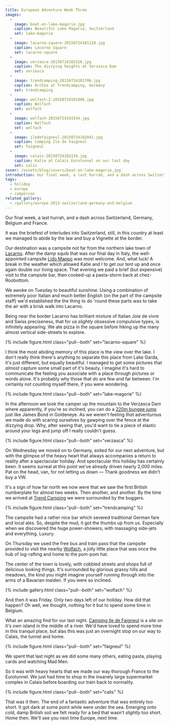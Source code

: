 ```yaml
---
title: European Adventure Week Three
images:
  - 
    image: boat-on-lake-magorie.jpg
    caption: Beautiful Lake Magorie, Switzerland
    set: lake-magorie
  - 
    image: lacarno-square-20150724101128.jpg
    caption: Lacarno Square
    set: lacarno-square
  - 
    image: verzasca-20150724101526.jpg
    caption: The dizzying heights at Verzasca Dam
    set: verzasca
  - 
    image: trendcamping-20150724101706.jpg
    caption: Archie at Trendcamping, Germany
    set: trendcamping
  - 
    image: wolfach-2-20150724101906.jpg
    caption: Wolfach
    set: wolfach
  - 
    image: wolfach-20150724101934.jpg
    caption: Wolfach
    set: wolfach
  - 
    image: iledefaigneul-20150724102041.jpg
    caption: Camping Ile de Faigneul
    set: faigneul
  - 
    image: calais-20150724102134.jpg
    caption: Katie at Calais Eurotunnel on our last day
    set: calis
cover: /assets/blog/covers/boat-on-lake-magorie.jpg
introduction: Our final week, a last hurrah, and a dash across Switzerland, Germany, Belgium and France.
tags:
  - holiday
  - europe
  - campervan
related_gallery:
  - /gallery/europe-2013-switzerland-germany-and-belgium
---
```

Our final week, a last hurrah, and a dash across Switzerland, Germany, Belgium and France.

It was the briefest of interludes into Switzerland, still, in this country at least we managed to abide by the law and buy a Vignette at the border. 

Our destination was a campsite not far from the northern lake town of [Lacarno](http://en.wikipedia.org/wiki/Locarno). After the damp squib that was our final day in Italy, the well-appointed campsite [Lido Mappo](http://www.lidomappo.ch) was most welcome. And, what luck! A break in the weather which allowed Katie and I to get our tent up and once again double our living space. That evening we paid a brief (but expensive) visit to the campsite bar, then cooked-up a pasta-storm back at chez-Roobottom.

We awoke on Tuesday to beautiful sunshine. Using a combination of extremely poor Italian and much better English (on the part of the campsite staff) we'd established the the thing to do 'round these parts was to take the air with a brisk walk into Lacarno. 

Being near the border Lacarno has brilliant mixture of Italian Joie de vivre and Swiss preciseness, that for us *slightly* obsessive compulsive types, is infinitely appearing. We ate pizza in the square before hiking up the many almost vertical side-streets to explore. 

{% include figure.html class="pull--both" set="lacarno-square" %}

I think the most abiding memory of this place is the view over the lake. I don't really think there's anything to separate this place from Lake Garda, it's just different, but equally beautiful. I managed to get some pictures that *almost* capture some small part of it's beauty. I imagine it's hard to communicate the feeling you associate with a place through pictures or words alone. It's probably why those that do are few and far between. I'm certainly not counting myself there, if you were wondering.

{% include figure.html class="pull--both" set="lake-magorie" %}

In the afternoon we took the camper up the mountain to the Verzasca Dam where apparently, if you're so inclined, you can do a [220m bungee jump](http://www.trekking.ch/en/bungy/007-bungy-jumping-verzasca-like-james-bond) just like James Bond in Goldeneye. As we weren't feeling *that* adventurous we made do with scaring ourselves by gawping over the fence at the dizzying drop. Why, after seeing that, you'd want to tie a piece of elastic around your legs and jump off I really couldn't guess. 

{% include figure.html class="pull--both" set="verzasca" %}

On Wednesday we moved on to Germany, exited for our next adventure, but with the glimpse of the heavy heart that always accompanies a return to reality after a spectacular holiday. And spectacular this holiday has certainly been. It seems surreal at this point we've already driven nearly 2,000 miles. Pat on the head, van, for not letting us down — Thank goodness we didn't buy a VW.

It's a sign of how far north we now were that we saw the first British numberplate for almost two weeks. Then another, and another. By the time we arrived at [Trend Camping](http://www.trendcamping.de) we were surrounded by the buggers. 

{% include figure.html class="pull--both" set="trendcamping" %}	

The campsite had a rather nice bar which severed traditional German fare and local ales. So, despite the mud, it got the thumbs up from us. Especially when we discovered the huge power-showers, with massaging side-jets and everything. Luxury.

On Thursday we used the free bus and train pass that the campsite provided to visit the nearby [Wolfach](http://en.wikipedia.org/wiki/Wolfach), a jolly little place that was once the hub of log-rafting and home to the pom-pom hat.	

The center of the town is lovely, with cobbled streets and shops full of delicious looking things. It's surrounded by glorious grassy hills and meadows, the kind you might imagine yourself running through into the arms of a Bavarian maiden. If you were so inclined. 

{% include gallery.html class="pull--both" set="wolfach" %}

And then it was Friday. Only two days left of our holiday. How did that happen? Oh well, we thought, nothing for it but to spend some time in Belgium.

What an amazing find for our last night. [Camping Ile de Faigneul](http://www.iledefaigneul.com) is a site on it's own island in the middle of a river. We'd have loved to spend more time in this tranquil place, but alas this was just an overnight stop on our way to Calais, the tunnel and home.

{% include figure.html class="pull--both" set="faigneul" %}
	
We spent that last night as we did some many others, eating pasta, playing cards and watching Mad Men. 

So it was with heavy hearts that we made our way thorough France to the Eurotunnel. We just had time to shop in the insanely large supermarket complex in Calais before boarding our train back to normality.

{% include figure.html class="pull--both" set="calis" %}

That was it then. The end of a fantastic adventure that was entirely too short. It got dark at some point while were under the sea. Emerging onto cold, damp British soil we felt ready for a bed that wasn't *slightly* too short. Home then. We'll see you next time Europe, next time.